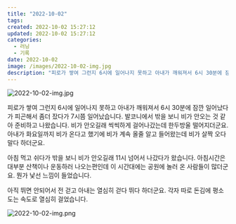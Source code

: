 ```yaml
---
title: "2022-10-02"
tags:
created: 2022-10-02 15:27:12
updated: 2022-10-02 15:27:12
categories:
  - 러닝
  - 기록
date: 2022-10-02
image: /images/2022-10-02-img.jpg
description: "피로가 쌓여 그런지 6시에 일어나지 못하고 아내가 깨워져서 6시 30분에 잠깐 일어났다가 피곤해서 좀더 잤다가 7시쯤 일어났습니다. 발코니에서 밖을 보니 비가 안오는 것 같아 준비하고 나왔습니다. 비가 안오길래 씩씩하게 걸어나갔는데 한두방울 떨어지더군요. 아내가 화요일까지 비가 온다고 "
---
```


![2022-10-02-img.jpg](/images/2022-10-02-img.jpg)
 
 

피로가 쌓여 그런지 6시에 일어나지 못하고 아내가 깨워져서 6시 30분에 잠깐 일어났다가 피곤해서 좀더 잤다가 7시쯤 일어났습니다. 발코니에서 밖을 보니 비가 안오는 것 같아 준비하고 나왔습니다. 비가 안오길래 씩씩하게 걸어나갔는데 한두방울 떨어지더군요. 아내가 화요일까지 비가 온다고 했기에 비가 계속 올줄 알고 들어왔는데 비가 살짝 오다 말다 하더군요.

아침 먹고 쉬다가 밖을 보니 비가 안오길래 11시 넘어서 나갔다가 왔습니다. 아침시간은 대부분 산책이나 운동하러 나오는편인데 이 시간대에는 공원에 놀러 온 사람들이 많더군요. 뭔가 낯선 느낌이 들었습니다. 

아직 뛰면 안되어서 전 걷고 아내는 열심히 걷다 뛰다 하더군요. 각자 따로 돈김에 평소 도는 속도로 열심히 걸었습니다. 

 
 ![2022-10-02-img.png](/images/2022-10-02-img.png)
